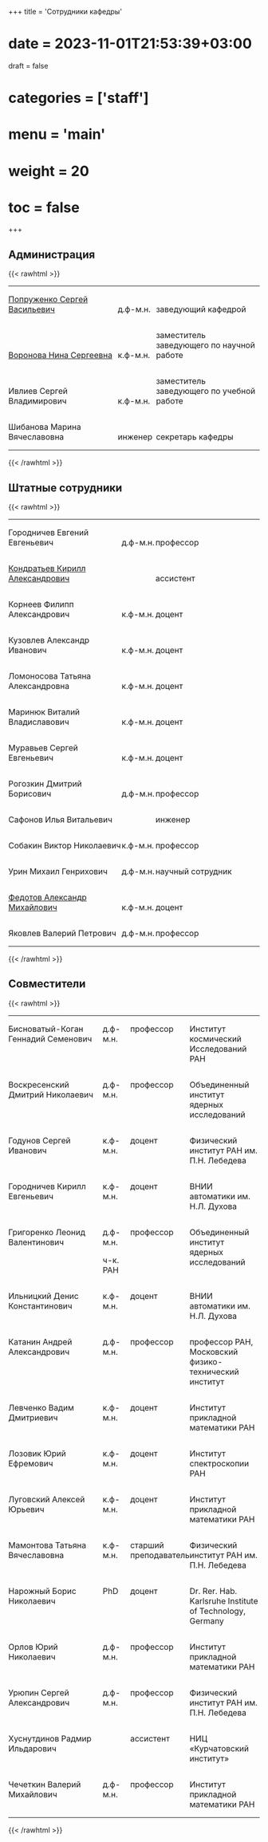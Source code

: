 +++
title = 'Сотрудники кафедры'
# date = 2023-11-01T21:53:39+03:00
draft = false
# categories = ['staff']
# menu = 'main'
# weight = 20
# toc = false
+++

## Администрация
{{< rawhtml >}}
<table width="612" cellspacing="0" cellpadding="2">
<tbody>
<tr valign="bottom">
<td style="border: none; padding: 0in;" width="266" height="16">
<p class="western" style="orphans: 0; widows: 0;" align="left"><a href="../popruzhenko">Попруженко Сергей Васильевич</a></p>
</td>
<td style="border: none; padding: 0in;" width="80">
<p class="western" style="orphans: 0; widows: 0;" align="left">д.ф-м.н.</p>
</td>
<td style="border: none; padding: 0in;" width="254">
<p class="western" style="orphans: 0; widows: 0;" align="left">заведующий кафедрой</p>
</td>
</tr>
<tr valign="bottom">
<td style="border: none; padding: 0in;" width="266" height="16">
<p class="western" style="orphans: 0; widows: 0;" align="left"><a href="../voronova">Воронова Нина Сергеевна</a></p>
</td>
<td style="border: none; padding: 0in;" width="80">
<p class="western" style="orphans: 0; widows: 0;" align="left">к.ф-м.н.</p>
</td>
<td style="border: none; padding: 0in;" width="254">
<p class="western" style="orphans: 0; widows: 0;" align="left">заместитель заведующего по научной работе</p>
</td>
</tr>
<tr valign="bottom">
<td style="border: none; padding: 0in;" width="266" height="16">
<p class="western" style="orphans: 0; widows: 0;" align="left">Ивлиев Сергей Владимирович</p>
</td>
<td style="border: none; padding: 0in;" width="80">
<p class="western" style="orphans: 0; widows: 0;" align="left">к.ф-м.н.</p>
</td>
<td style="border: none; padding: 0in;" width="254">
<p class="western" style="orphans: 0; widows: 0;" align="left">заместитель заведующего по учебной работе</p>
</td>
</tr>
<tr valign="bottom">
<td style="border: none; padding: 0in;" width="266" height="16">
<p class="western" style="orphans: 0; widows: 0;" align="left">Шибанова Марина Вячеславовна</p>
</td>
<td style="border: none; padding: 0in;" width="80">
<p class="western" style="orphans: 0; widows: 0;" align="left">инженер</p>
</td>
<td style="border: none; padding: 0in;" width="254">
<p class="western" style="orphans: 0; widows: 0;" align="left">секретарь кафедры</p>
</td>
</tr>
</tbody>
</table>
{{< /rawhtml >}}

## Штатные сотрудники
{{< rawhtml >}}
<table width="612" cellspacing="0" cellpadding="2">
<tbody>
<tr valign="bottom">
<td style="border: none; padding: 0in;" width="266" height="13">
<p class="western" style="orphans: 0; widows: 0;" align="left">Городничев Евгений Евгеньевич</p>
</td>
<td style="border: none; padding: 0in;" width="80">
<p class="western" style="orphans: 0; widows: 0;" align="left">д.ф-м.н.</p>
</td>
<td style="border: none; padding: 0in;" width="254">
<p class="western" style="orphans: 0; widows: 0;" align="left">профессор</p>
</td>
</tr>
<tr valign="bottom">
<td style="border: none; padding: 0in;" width="266" height="13">
<p class="western" style="orphans: 0; widows: 0;" align="left"><a href="../kondratiev">Кондратьев Кирилл Александрович</p>
</td>
<td style="border: none; padding: 0in;" width="80">
<p class="western" style="orphans: 0; widows: 0;" align="left">&nbsp;</p>
</td>
<td style="border: none; padding: 0in;" width="254">
<p class="western" style="orphans: 0; widows: 0;" align="left">ассистент</p>
</td>
</tr>
<tr valign="bottom">
<td style="border: none; padding: 0in;" width="266" height="13">
<p class="western" style="orphans: 0; widows: 0;" align="left">Корнеев Филипп Александрович</p>
</td>
<td style="border: none; padding: 0in;" width="80">
<p class="western" style="orphans: 0; widows: 0;" align="left">к.ф-м.н.</p>
</td>
<td style="border: none; padding: 0in;" width="254">
<p class="western" style="orphans: 0; widows: 0;" align="left">доцент</p>
</td>
</tr>
<tr valign="bottom">
<td style="border: none; padding: 0in;" width="266" height="13">
<p class="western" style="orphans: 0; widows: 0;" align="left">Кузовлев Александр Иванович</p>
</td>
<td style="border: none; padding: 0in;" width="80">
<p class="western" style="orphans: 0; widows: 0;" align="left">к.ф-м.н.</p>
</td>
<td style="border: none; padding: 0in;" width="254">
<p class="western" style="orphans: 0; widows: 0;" align="left">доцент</p>
</td>
</tr>
<tr valign="bottom">
<td style="border: none; padding: 0in;" width="266" height="13">
<p class="western" style="orphans: 0; widows: 0;" align="left">Ломоносова Татьяна Александровна</p>
</td>
<td style="border: none; padding: 0in;" width="80">
<p class="western" style="orphans: 0; widows: 0;" align="left">к.ф-м.н.</p>
</td>
<td style="border: none; padding: 0in;" width="254">
<p class="western" style="orphans: 0; widows: 0;" align="left">доцент</p>
</td>
</tr>
<tr valign="bottom">
<td style="border: none; padding: 0in;" width="266" height="13">
<p class="western" style="orphans: 0; widows: 0;" align="left">Маринюк Виталий Владиславович</p>
</td>
<td style="border: none; padding: 0in;" width="80">
<p class="western" style="orphans: 0; widows: 0;" align="left">к.ф-м.н.</p>
</td>
<td style="border: none; padding: 0in;" width="254">
<p class="western" style="orphans: 0; widows: 0;" align="left">доцент</p>
</td>
</tr>
<tr valign="bottom">
<td style="border: none; padding: 0in;" width="266" height="13">
<p class="western" style="orphans: 0; widows: 0;" align="left">Муравьев Сергей Евгеньевич</p>
</td>
<td style="border: none; padding: 0in;" width="80">
<p class="western" style="orphans: 0; widows: 0;" align="left">к.ф-м.н.</p>
</td>
<td style="border: none; padding: 0in;" width="254">
<p class="western" style="orphans: 0; widows: 0;" align="left">доцент</p>
</td>
</tr>
<tr valign="bottom">
<td style="border: none; padding: 0in;" width="266" height="13">
<p class="western" style="orphans: 0; widows: 0;" align="left">Рогозкин Дмитрий Борисович</p>
</td>
<td style="border: none; padding: 0in;" width="80">
<p class="western" style="orphans: 0; widows: 0;" align="left">д.ф-м.н.</p>
</td>
<td style="border: none; padding: 0in;" width="254">
<p class="western" style="orphans: 0; widows: 0;" align="left">профессор</p>
</td>
</tr>
<tr valign="bottom">
<td style="border: none; padding: 0in;" width="266" height="13">
<p class="western" style="orphans: 0; widows: 0;" align="left">Сафонов Илья Витальевич</p>
</td>
<td style="border: none; padding: 0in;" width="80">
<p class="western" style="orphans: 0; widows: 0;" align="left">&nbsp;</p>
</td>
<td style="border: none; padding: 0in;" width="254">
<p class="western" style="orphans: 0; widows: 0;" align="left">инженер</p>
</td>
</tr>
<tr valign="bottom">
<td style="border: none; padding: 0in;" width="266" height="13">
<p class="western" style="orphans: 0; widows: 0;" align="left">Собакин Виктор Николаевич</p>
</td>
<td style="border: none; padding: 0in;" width="80">
<p class="western" style="orphans: 0; widows: 0;" align="left">к.ф-м.н.</p>
</td>
<td style="border: none; padding: 0in;" width="254">
<p class="western" style="orphans: 0; widows: 0;" align="left">профессор</p>
</td>
</tr>
<tr valign="bottom">
<td style="border: none; padding: 0in;" width="266" height="13">
<p class="western" style="orphans: 0; widows: 0;" align="left">Урин Михаил Генрихович</p>
</td>
<td style="border: none; padding: 0in;" width="80">
<p class="western" style="orphans: 0; widows: 0;" align="left">д.ф-м.н.</p>
</td>
<td style="border: none; padding: 0in;" width="254">
<p class="western" style="orphans: 0; widows: 0;" align="left">научный сотрудник</p>
</td>
</tr>
<tr valign="bottom">
<td style="border: none; padding: 0in;" width="266" height="13">
<p class="western" style="orphans: 0; widows: 0;" align="left"><a href="../fedotov">Федотов Александр Михайлович</a></p>
</td>
<td style="border: none; padding: 0in;" width="80">
<p class="western" style="orphans: 0; widows: 0;" align="left">к.ф-м.н.</p>
</td>
<td style="border: none; padding: 0in;" width="254">
<p class="western" style="orphans: 0; widows: 0;" align="left">доцент</p>
</td>
</tr>
<tr valign="bottom">
<td style="border: none; padding: 0in;" width="266" height="13">
<p class="western" style="orphans: 0; widows: 0;" align="left">Яковлев Валерий Петрович</p>
</td>
<td style="border: none; padding: 0in;" width="80">
<p class="western" style="orphans: 0; widows: 0;" align="left">д.ф-м.н.</p>
</td>
<td style="border: none; padding: 0in;" width="254">
<p class="western" style="orphans: 0; widows: 0;" align="left">профессор</p>
</td>
</tr>
</tbody>
</table>
{{< /rawhtml >}}

## Совместители

{{< rawhtml >}}

<table width="612" cellspacing="0" cellpadding="2">
<tbody>
<tr valign="top">
<td style="border: none; padding: 0in;" width="266" height="13">
<p class="western" style="orphans: 0; widows: 0;" align="left">Бисноватый-Коган Геннадий Семенович</p>
</td>
<td style="border: none; padding: 0in;" width="80">
<p class="western" style="orphans: 0; widows: 0;" align="left">д.ф-м.н.</p>
</td>
<td style="border: none; padding: 0in;" width="83">
<p class="western" style="orphans: 0; widows: 0;" align="left">профессор</p>
</td>
<td style="border: none; padding: 0in;" width="167">
<p class="western" style="orphans: 0; widows: 0;" align="left">Институт космический Исследований РАН</p>
</td>
</tr>
<tr valign="top">
<td style="border: none; padding: 0in;" width="266" height="13">
<p class="western" style="orphans: 0; widows: 0;" align="left">Воскресенский Дмитрий Николаевич</p>
</td>
<td style="border: none; padding: 0in;" width="80">
<p class="western" style="orphans: 0; widows: 0;" align="left">д.ф-м.н.</p>
</td>
<td style="border: none; padding: 0in;" width="83">
<p class="western" style="orphans: 0; widows: 0;" align="left">профессор</p>
</td>
<td style="border: none; padding: 0in;" width="167">
<p class="western" style="orphans: 0; widows: 0;" align="left">Объединенный институт ядерных исследований</p>
</td>
</tr>
<tr valign="top">
<td style="border: none; padding: 0in;" width="266" height="13">
<p class="western" style="orphans: 0; widows: 0;" align="left">Годунов Сергей Иванович</p>
</td>
<td style="border: none; padding: 0in;" width="80">
<p class="western" style="orphans: 0; widows: 0;" align="left">к.ф-м.н.</p>
</td>
<td style="border: none; padding: 0in;" width="83">
<p class="western" style="orphans: 0; widows: 0;" align="left">доцент</p>
</td>
<td style="border: none; padding: 0in;" width="167">
<p class="western" style="orphans: 0; widows: 0;" align="left">Физический институт РАН им. П.Н. Лебедева</p>
</td>
</tr>
<tr valign="top">
<td style="border: none; padding: 0in;" width="266" height="13">
<p class="western" style="orphans: 0; widows: 0;" align="left">Городничев Кирилл Евгеньевич</p>
</td>
<td style="border: none; padding: 0in;" width="80">
<p class="western" style="orphans: 0; widows: 0;" align="left">к.ф-м.н.</p>
</td>
<td style="border: none; padding: 0in;" width="83">
<p class="western" style="orphans: 0; widows: 0;" align="left">доцент</p>
</td>
<td style="border: none; padding: 0in;" width="167">
<p class="western" style="orphans: 0; widows: 0;" align="left">ВНИИ автоматики им. Н.Л. Духова</p>
</td>
</tr>
<tr valign="top">
<td style="border: none; padding: 0in;" width="266" height="13">
<p class="western" style="orphans: 0; widows: 0;" align="left">Григоренко Леонид Валентинович</p>
</td>
<td style="border: none; padding: 0in;" width="80">
<p class="western" style="orphans: 0; widows: 0; margin-bottom: 0in;" align="left">д.ф-м.н.</p>
<p class="western" style="orphans: 0; widows: 0;" align="left">ч-к. РАН</p>
</td>
<td style="border: none; padding: 0in;" width="83">
<p class="western" style="orphans: 0; widows: 0;" align="left">профессор</p>
</td>
<td style="border: none; padding: 0in;" width="167">
<p class="western" style="orphans: 0; widows: 0;" align="left">Объединенный институт ядерных исследований</p>
</td>
</tr>
<tr valign="top">
<td style="border: none; padding: 0in;" width="266" height="13">
<p class="western" style="orphans: 0; widows: 0;" align="left">Ильницкий Денис Константинович</p>
</td>
<td style="border: none; padding: 0in;" width="80">
<p class="western" style="orphans: 0; widows: 0;" align="left">к.ф-м.н.</p>
</td>
<td style="border: none; padding: 0in;" width="83">
<p class="western" style="orphans: 0; widows: 0;" align="left">доцент</p>
</td>
<td style="border: none; padding: 0in;" width="167">
<p class="western" style="orphans: 0; widows: 0;" align="left">ВНИИ автоматики им. Н.Л. Духова</p>
</td>
</tr>
<tr valign="top">
<td style="border: none; padding: 0in;" width="266" height="13">
<p class="western" style="orphans: 0; widows: 0;" align="left">Катанин Андрей Александрович</p>
</td>
<td style="border: none; padding: 0in;" width="80">
<p class="western" style="orphans: 0; widows: 0;" align="left">д.ф-м.н.</p>
</td>
<td style="border: none; padding: 0in;" width="83">
<p class="western" style="orphans: 0; widows: 0;" align="left">профессор</p>
</td>
<td style="border: none; padding: 0in;" width="167">
<p class="western" style="orphans: 0; widows: 0;" align="left">профессор РАН, Московский физико-технический институт</p>
</td>
</tr>
<!-- <tr valign="top">
<td style="border: none; padding: 0in;" width="266" height="13">
<p class="western" style="orphans: 0; widows: 0;" align="left">Кондратьев Кирилл Александрович</p>
</td>
<td style="border: none; padding: 0in;" width="80">
<p class="western" style="orphans: 0; widows: 0;" align="left">&nbsp;</p>
</td>
<td style="border: none; padding: 0in;" width="83">
<p class="western" style="orphans: 0; widows: 0;" align="left">ассистент</p>
</td>
<td style="border: none; padding: 0in;" width="167">
<p class="western" style="orphans: 0; widows: 0;" align="left">ВНИИ автоматики им. Н.Л. Духова</p>
</td>
</tr> -->
<tr valign="top">
<td style="border: none; padding: 0in;" width="266" height="13">
<p class="western" style="orphans: 0; widows: 0;" align="left">Левченко Вадим Дмитриевич</p>
</td>
<td style="border: none; padding: 0in;" width="80">
<p class="western" style="orphans: 0; widows: 0;" align="left">к.ф-м.н.</p>
</td>
<td style="border: none; padding: 0in;" width="83">
<p class="western" style="orphans: 0; widows: 0;" align="left">доцент</p>
</td>
<td style="border: none; padding: 0in;" width="167">
<p class="western" style="orphans: 0; widows: 0;" align="left">Институт прикладной математики РАН</p>
</td>
</tr>
<tr valign="top">
<td style="border: none; padding: 0in;" width="266" height="13">
<p class="western" style="orphans: 0; widows: 0;" align="left">Лозовик Юрий Ефремович</p>
</td>
<td style="border: none; padding: 0in;" width="80">
<p class="western" style="orphans: 0; widows: 0;" align="left">к.ф-м.н.</p>
</td>
<td style="border: none; padding: 0in;" width="83">
<p class="western" style="orphans: 0; widows: 0;" align="left">доцент</p>
</td>
<td style="border: none; padding: 0in;" width="167">
<p class="western" style="orphans: 0; widows: 0;" align="left">Институт спектроскопии РАН</p>
</td>
</tr>
<tr valign="top">
<td style="border: none; padding: 0in;" width="266" height="13">
<p class="western" style="orphans: 0; widows: 0;" align="left">Луговский Алексей Юрьевич</p>
</td>
<td style="border: none; padding: 0in;" width="80">
<p class="western" style="orphans: 0; widows: 0;" align="left">к.ф-м.н.</p>
</td>
<td style="border: none; padding: 0in;" width="83">
<p class="western" style="orphans: 0; widows: 0;" align="left">доцент</p>
</td>
<td style="border: none; padding: 0in;" width="167">
<p class="western" style="orphans: 0; widows: 0;" align="left">Институт прикладной математики РАН</p>
</td>
</tr>
<tr valign="top">
<td style="border: none; padding: 0in;" width="266" height="13">
<p class="western" style="orphans: 0; widows: 0;" align="left">Мамонтова Татьяна Вячеславовна</p>
</td>
<td style="border: none; padding: 0in;" width="80">
<p class="western" style="orphans: 0; widows: 0;" align="left">к.ф-м.н.</p>
</td>
<td style="border: none; padding: 0in;" width="83">
<p class="western" style="orphans: 0; widows: 0;" align="left">старший преподаватель</p>
</td>
<td style="border: none; padding: 0in;" width="167">
<p class="western" style="orphans: 0; widows: 0;" align="left">Физический институт РАН им. П.Н. Лебедева</p>
</td>
</tr>
<tr valign="top">
<td style="border: none; padding: 0in;" width="266" height="13">
<p class="western" style="orphans: 0; widows: 0;" align="left">Нарожный Борис Николаевич</p>
</td>
<td style="border: none; padding: 0in;" width="80">
<p class="western" style="orphans: 0; widows: 0;" align="left">PhD</p>
</td>
<td style="border: none; padding: 0in;" width="83">
<p class="western" style="orphans: 0; widows: 0;" align="left">доцент</p>
</td>
<td style="border: none; padding: 0in;" width="167">
<p class="western" style="orphans: 0; widows: 0;" align="left">Dr. Rer. Hab. Karlsruhe Institute of Technology, Germany</p>
</td>
</tr>
<tr valign="top">
<td style="border: none; padding: 0in;" width="266" height="13">
<p class="western" style="orphans: 0; widows: 0;" align="left">Орлов Юрий Николаевич</p>
</td>
<td style="border: none; padding: 0in;" width="80">
<p class="western" style="orphans: 0; widows: 0;" align="left">д.ф-м.н.</p>
</td>
<td style="border: none; padding: 0in;" width="83">
<p class="western" style="orphans: 0; widows: 0;" align="left">профессор</p>
</td>
<td style="border: none; padding: 0in;" width="167">
<p class="western" style="orphans: 0; widows: 0;" align="left">Институт прикладной математики РАН</p>
</td>
</tr>
<tr valign="top">
<td style="border: none; padding: 0in;" width="266" height="13">
<p class="western" style="orphans: 0; widows: 0;" align="left">Урюпин Сергей Александрович</p>
</td>
<td style="border: none; padding: 0in;" width="80">
<p class="western" style="orphans: 0; widows: 0;" align="left">д.ф-м.н.</p>
</td>
<td style="border: none; padding: 0in;" width="83">
<p class="western" style="orphans: 0; widows: 0;" align="left">профессор</p>
</td>
<td style="border: none; padding: 0in;" width="167">
<p class="western" style="orphans: 0; widows: 0;" align="left">Физический институт РАН им. П.Н. Лебедева</p>
</td>
</tr>
<tr valign="top">
<td style="border: none; padding: 0in;" width="266" height="13">
<p class="western" style="orphans: 0; widows: 0;" align="left">Хуснутдинов Радмир Ильдарович</p>
</td>
<td style="border: none; padding: 0in;" width="80">
<p class="western" style="orphans: 0; widows: 0;" align="left">&nbsp;</p>
</td>
<td style="border: none; padding: 0in;" width="83">
<p class="western" style="orphans: 0; widows: 0;" align="left">ассистент</p>
</td>
<td style="border: none; padding: 0in;" width="167">
<p class="western" style="orphans: 0; widows: 0;" align="left">НИЦ «Курчатовский институт»</p>
</td>
</tr>
<tr valign="top">
<td style="border: none; padding: 0in;" width="266" height="13">
<p class="western" style="orphans: 0; widows: 0;" align="left">Чечеткин Валерий Михайлович</p>
</td>
<td style="border: none; padding: 0in;" width="80">
<p class="western" style="orphans: 0; widows: 0;" align="left">д.ф-м.н.</p>
</td>
<td style="border: none; padding: 0in;" width="83">
<p class="western" style="orphans: 0; widows: 0;" align="left">профессор</p>
</td>
<td style="border: none; padding: 0in;" width="167">
<p class="western" style="orphans: 0; widows: 0;" align="left">Институт прикладной математики РАН</p>
</td>
</tr>
</tbody>
</table>

{{< /rawhtml >}}
